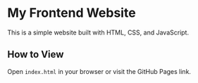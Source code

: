 # My Frontend Website

This is a simple website built with HTML, CSS, and JavaScript.

## How to View
Open `index.html` in your browser or visit the GitHub Pages link.
